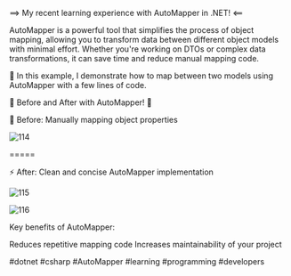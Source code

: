==> My recent learning experience with AutoMapper in .NET! <==

AutoMapper is a powerful tool that simplifies the process of object mapping,
allowing you to transform data between different object models with minimal effort. 
Whether you're working on DTOs or complex data transformations,
it can save time and reduce manual mapping code.

🔧 In this example, I demonstrate how to map between two models using AutoMapper with a few lines of code.

🔄 Before and After with AutoMapper! 🚀



📝 Before: Manually mapping object properties

![114](https://github.com/user-attachments/assets/8880b6b8-6101-4a1d-b92a-6c8b5f17e544)

=====

⚡ After: Clean and concise AutoMapper implementation

![115](https://github.com/user-attachments/assets/09877977-5f3b-4be7-94ec-defc1ee4588e)

![116](https://github.com/user-attachments/assets/3a0f7c06-2797-4e48-b91a-3646bb54b93e)


Key benefits of AutoMapper:

Reduces repetitive mapping code
Increases maintainability of your project

#dotnet #csharp #AutoMapper #learning #programming #developers

